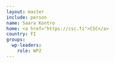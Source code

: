 ```yaml
---
layout: master
include: person
name: Saara Kontro
home: <a href="https://csc.fi">CSC</a>
country: FI
groups:
  wp-leaders:
    role: WP2
---
```

